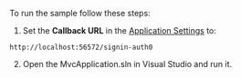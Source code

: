 To run the sample follow these steps:

1) Set the **Callback URL** in the [Application Settings](${manage_url}/#/applications/${account.clientId}/settings) to:
```text
http://localhost:56572/signin-auth0
```

2) Open the MvcApplication.sln in Visual Studio and run it.


